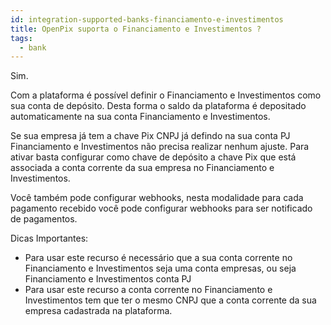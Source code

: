 ```yaml
---
id: integration-supported-banks-financiamento-e-investimentos
title: OpenPix suporta o Financiamento e Investimentos ?
tags:
  - bank
---
```


Sim.

Com a plataforma é possível definir o Financiamento e Investimentos como sua conta de depósito. Desta forma o saldo da plataforma é depositado automaticamente na sua conta Financiamento e Investimentos.

Se sua empresa já tem a chave Pix CNPJ já defindo na sua conta PJ Financiamento e Investimentos não precisa realizar nenhum ajuste. Para ativar basta configurar como chave de depósito a chave Pix que está associada a conta corrente da sua empresa no Financiamento e Investimentos.

Você também pode configurar webhooks, nesta modalidade para cada pagamento recebido você pode configurar webhooks para ser notificado de pagamentos.

Dicas Importantes:

- Para usar este recurso é necessário que a sua conta corrente no Financiamento e Investimentos seja uma conta empresas, ou seja Financiamento e Investimentos conta PJ
- Para usar este recurso a conta corrente no Financiamento e Investimentos tem que ter o mesmo CNPJ que a conta corrente da sua empresa cadastrada na plataforma.
